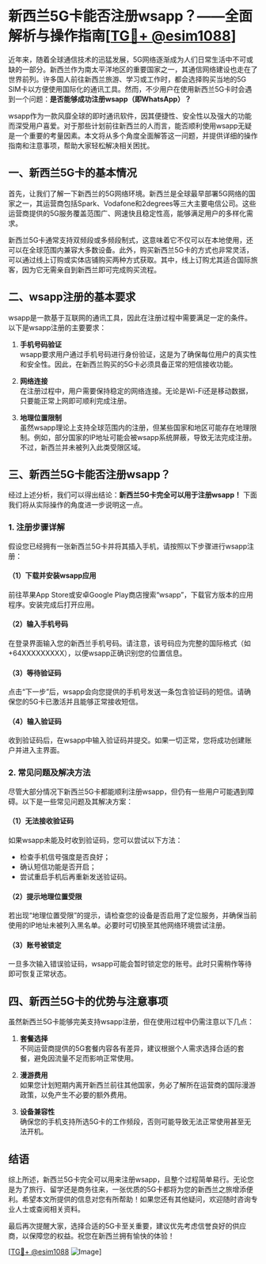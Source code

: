 # 新西兰5G卡能否注册wsapp？——全面解析与操作指南[[TG💪+ @esim1088](https://t.me/s/esim1088)]

近年来，随着全球通信技术的迅猛发展，5G网络逐渐成为人们日常生活中不可或缺的一部分。新西兰作为南太平洋地区的重要国家之一，其通信网络建设也走在了世界前列。许多国人前往新西兰旅游、学习或工作时，都会选择购买当地的5G SIM卡以方便使用国际化的通讯工具。然而，不少用户在使用新西兰5G卡时会遇到一个问题：**是否能够成功注册wsapp（即WhatsApp）？**

wsapp作为一款风靡全球的即时通讯软件，因其便捷性、安全性以及强大的功能而深受用户喜爱。对于那些计划前往新西兰的人而言，能否顺利使用wsapp无疑是一个重要的考量因素。本文将从多个角度全面解答这一问题，并提供详细的操作指南和注意事项，帮助大家轻松解决相关困扰。

## 一、新西兰5G卡的基本情况

首先，让我们了解一下新西兰的5G网络环境。新西兰是全球最早部署5G网络的国家之一，其运营商包括Spark、Vodafone和2degrees等三大主要电信公司。这些运营商提供的5G服务覆盖范围广、网速快且稳定性高，能够满足用户的多样化需求。

新西兰5G卡通常支持双频段或多频段制式，这意味着它不仅可以在本地使用，还可以在全球范围内兼容大多数设备。此外，购买新西兰5G卡的方式也非常灵活，可以通过线上订购或实体店铺购买两种方式获取。其中，线上订购尤其适合国际旅客，因为它无需亲自到新西兰即可完成购买流程。

## 二、wsapp注册的基本要求

wsapp是一款基于互联网的通讯工具，因此在注册过程中需要满足一定的条件。以下是wsapp注册的主要要求：

1. **手机号码验证**  
   wsapp要求用户通过手机号码进行身份验证，这是为了确保每位用户的真实性和安全性。因此，在新西兰购买的5G卡必须具备正常的短信接收功能。

2. **网络连接**  
   在注册过程中，用户需要保持稳定的网络连接。无论是Wi-Fi还是移动数据，只要能正常上网即可顺利完成注册。

3. **地理位置限制**  
   虽然wsapp理论上支持全球范围内的注册，但某些国家和地区可能存在地理限制。例如，部分国家的IP地址可能会被wsapp系统屏蔽，导致无法完成注册。不过，新西兰并未被列入此类受限区域。

## 三、新西兰5G卡能否注册wsapp？

经过上述分析，我们可以得出结论：**新西兰5G卡完全可以用于注册wsapp！** 下面我们将从实际操作的角度进一步说明这一点。

### 1. 注册步骤详解

假设您已经拥有一张新西兰5G卡并将其插入手机，请按照以下步骤进行wsapp注册：

#### （1）下载并安装wsapp应用
前往苹果App Store或安卓Google Play商店搜索“wsapp”，下载官方版本的应用程序。安装完成后打开应用。

#### （2）输入手机号码
在登录界面输入您的新西兰手机号码。请注意，该号码应为完整的国际格式（如+64XXXXXXXXX），以便wsapp正确识别您的位置信息。

#### （3）等待验证码
点击“下一步”后，wsapp会向您提供的手机号发送一条包含验证码的短信。请确保您的5G卡已激活并且能够正常接收短信。

#### （4）输入验证码
收到验证码后，在wsapp中输入验证码并提交。如果一切正常，您将成功创建账户并进入主界面。

### 2. 常见问题及解决方法

尽管大部分情况下新西兰5G卡都能顺利注册wsapp，但仍有一些用户可能遇到障碍。以下是一些常见问题及其解决方案：

#### （1）无法接收验证码
如果wsapp未能及时收到验证码，您可以尝试以下方法：
- 检查手机信号强度是否良好；
- 确认短信功能是否开启；
- 尝试重启手机后再重新发送验证码。

#### （2）提示地理位置受限
若出现“地理位置受限”的提示，请检查您的设备是否启用了定位服务，并确保当前使用的IP地址未被列入黑名单。必要时可切换至其他网络环境尝试注册。

#### （3）账号被锁定
一旦多次输入错误验证码，wsapp可能会暂时锁定您的账号。此时只需稍作等待即可恢复正常状态。

## 四、新西兰5G卡的优势与注意事项

虽然新西兰5G卡能够完美支持wsapp注册，但在使用过程中仍需注意以下几点：

1. **套餐选择**  
   不同运营商提供的5G套餐内容各有差异，建议根据个人需求选择合适的套餐，避免因流量不足而影响正常使用。

2. **漫游费用**  
   如果您计划短期内离开新西兰前往其他国家，务必了解所在运营商的国际漫游政策，以免产生不必要的额外费用。

3. **设备兼容性**  
   确保您的手机支持所选5G卡的工作频段，否则可能导致无法正常使用甚至无法开机。

## 结语

综上所述，新西兰5G卡完全可以用来注册wsapp，且整个过程简单易行。无论您是为了旅行、留学还是商务往来，一张优质的5G卡都将为您的新西兰之旅增添便利。希望本文所提供的信息对您有所帮助！如果您还有其他疑问，欢迎随时咨询专业人士或查阅相关资料。

最后再次提醒大家，选择合适的5G卡至关重要，建议优先考虑信誉良好的供应商，以保障您的权益。祝您在新西兰拥有愉快的体验！

[[TG💪+ @esim1088](https://t.me/s/esim1088) ![Image](https://i.postimg.cc/4NQfJmqS/Snipaste-2025-05-13-00-14-12.png)]